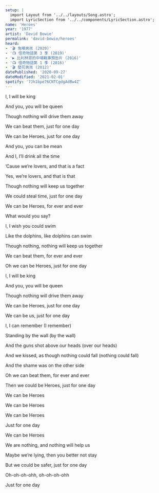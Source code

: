 ```yaml
---
setup: |
  import Layout from '../../layouts/Song.astro';
  import LyricSection from '../../components/LyricSection.astro';
name: 'Heroes'
year: '1977'
artist: 'David Bowie'
permalink: 'david-bowie/heroes'
heard:
- '🎬 兔嘲男孩 (2020)'
- '📺 怪奇物語第 3 季 (2019)'
- '▶️ 比利林恩的中場戰事預告片 (2016)'
- '📺 怪奇物語第 1 季 (2016)'
- '🎬 壁花男孩 (2012)'
datePublished: '2020-09-27'
dateModified: '2021-02-01'
spotify: '7Jh1bpe76CNTCgdgAdBw4Z'
---
```


<LyricSection>

I, I will be king

And you, you will be queen

Though nothing will drive them away

We can beat them, just for one day

We can be Heroes, just for one day

</LyricSection>

<LyricSection>

And you, you can be mean

And I, I&rsquo;ll drink all the time

&rsquo;Cause we&rsquo;re lovers, and that is a fact

Yes, we&rsquo;re lovers, and that is that

Though nothing will keep us together

We could steal time, just for one day

We can be Heroes, for ever and ever

What would you say?

</LyricSection>

<LyricSection>

I, I wish you could swim

Like the dolphins, like dolphins can swim

Though nothing, nothing will keep us together

We can beat them, for ever and ever

Oh we can be Heroes, just for one day

</LyricSection>

<LyricSection>

I, I will be king

And you, you will be queen

Though nothing will drive them away

We can be Heroes, just for one day

We can be us, just for one day

</LyricSection>

<LyricSection>

I, I can remember (I remember)

Standing by the wall (by the wall)

And the guns shot above our heads (over our heads)

And we kissed, as though nothing could fall (nothing could fall)

And the shame was on the other side

Oh we can beat them, for ever and ever

Then we could be Heroes, just for one day

</LyricSection>

<LyricSection>

We can be Heroes

We can be Heroes

We can be Heroes

Just for one day

We can be Heroes

</LyricSection>

<LyricSection>

We are nothing, and nothing will help us

Maybe we&rsquo;re lying, then you better not stay

But we could be safer, just for one day

Oh-oh-oh-ohh, oh-oh-oh-ohh

Just for one day

</LyricSection>
